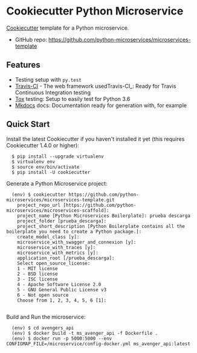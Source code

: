 # Cookiecutter Python Microservice


[Cookiecutter](https://github.com/audreyr/cookiecutter) template for a Python microservice.

* GitHub repo: https://github.com/python-microservices/microservices-template

## Features

* Testing setup with ``py.test``
* [Travis-CI](http://travis-ci.org/) - The web framework usedTravis-CI_: Ready for Travis Continuous Integration testing
* [Tox](http://testrun.org/tox/) testing: Setup to easily test for Python 3.6
* [Mkdocs](https://www.mkdocs.org/) docs: Documentation ready for generation with, for example


## Quick Start

Install the latest Cookiecutter if you haven't installed it yet (this requires
Cookiecutter 1.4.0 or higher):

```
  $ pip install --upgrade virtualenv
  $ virtualenv env
  $ source env/bin/activate
  $ pip install -U cookiecutter
```

Generate a Python Microservice project:


```
  (env) $ cookiecutter https://github.com/python-microservices/microservices-template.git
    project_repo_url [https://github.com/python-microservices/microservices-scaffold]: 
    project_name [Python Microservices Boilerplate]: prueba descarga
    project_folder [prueba_descarga]: 
    project_short_description [Python Boilerplate contains all the boilerplate you need to create a Python package.]: 
    create_model_class [y]: 
    microservice_with_swagger_and_connexion [y]: 
    microservice_with_traces [y]: 
    microservice_with_metrics [y]: 
    application_root [/prueba_descarga]: 
    Select open_source_license:
    1 - MIT license
    2 - BSD license
    3 - ISC license
    4 - Apache Software License 2.0
    5 - GNU General Public License v3
    6 - Not open source
    Choose from 1, 2, 3, 4, 5, 6 [1]: 
  
```

Build and Run the microservice:

```
  (env) $ cd avengers_api
  (env) $ docker build -t ms_avenger_api -f Dockerfile .
  (env) $ docker run -p 5000:5000 --env CONFIGMAP_FILE=/microservice/config-docker.yml ms_avenger_api:latest

```
